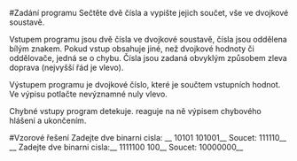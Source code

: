 #Zadání programu
Sečtěte dvě čísla a vypište jejich součet, vše ve dvojkové soustavě.

Vstupem programu jsou dvě čísla ve dvojkové soustavě, čísla jsou oddělena bílým znakem. Pokud vstup obsahuje jiné, než dvojkové hodnoty či oddělovače, jedná se o chybu. Čísla jsou zadaná obvyklým způsobem zleva doprava (nejvyšší řád je vlevo).

Výstupem programu je dvojkové číslo, které je součtem vstupních hodnot. Ve výpisu potlačte nevýznamné nuly vlevo.

Chybné vstupy program detekuje. reaguje na ně výpisem chybového hlášení a ukončením.

#Vzorové řešení
Zadejte dve binarni cisla: __
10101 101001__
Soucet: 111110__
__
Zadejte dve binarni cisla:__
1111100 100__
Soucet: 10000000__

